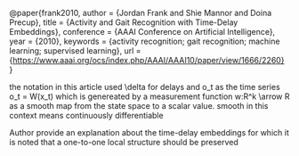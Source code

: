 @paper{frank2010,
	author = {Jordan Frank and Shie Mannor and Doina Precup},
	title = {Activity and Gait Recognition with Time-Delay Embeddings},
	conference = {AAAI Conference on Artificial Intelligence},
	year = {2010},
	keywords = {activity recognition; gait recognition; machine learning; supervised learning},
  url = {https://www.aaai.org/ocs/index.php/AAAI/AAAI10/paper/view/1666/2260}
}


the notation in this article used \delta for delays and o_t as the time series
o_t = W(x_t)
which is genereated by a measurement function w:R^k \arrow R
as a smooth map from the state space to a scalar value.
smooth in this context means continuously differentiable

Author provide an explanation about the time-delay embeddings for which it is noted
that a one-to-one local structure should be preserved
